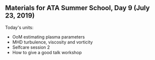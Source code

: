 ## Materials for ATA Summer School, Day 9 (July 23, 2019)
  
Today's units:

* OoM estimating plasma parameters
* MHD turbulence, viscosity and vorticity
* Selfcare session 2
* How to give a good talk workshop

